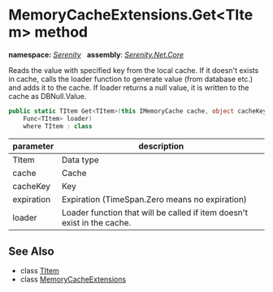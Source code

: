 # MemoryCacheExtensions.Get&lt;TItem&gt; method
**namespace:** *[Serenity](../../README.md#serenity-namespace)*   **assembly**: *[Serenity.Net.Core](../../README.md)*

Reads the value with specified key from the local cache. If it doesn't exists in cache, calls the loader function to generate value (from database etc.) and adds it to the cache. If loader returns a null value, it is written to the cache as DBNull.Value.

```csharp
public static TItem Get<TItem>(this IMemoryCache cache, object cacheKey, TimeSpan expiration, 
    Func<TItem> loader)
    where TItem : class
```

| parameter | description |
| --- | --- |
| TItem | Data type |
| cache | Cache |
| cacheKey | Key |
| expiration | Expiration (TimeSpan.Zero means no expiration) |
| loader | Loader function that will be called if item doesn't exist in the cache. |

## See Also

* class [TItem](../Serenity.Net.Core/../MemoryCacheExtensions.TItem.md)
* class [MemoryCacheExtensions](../MemoryCacheExtensions.md)